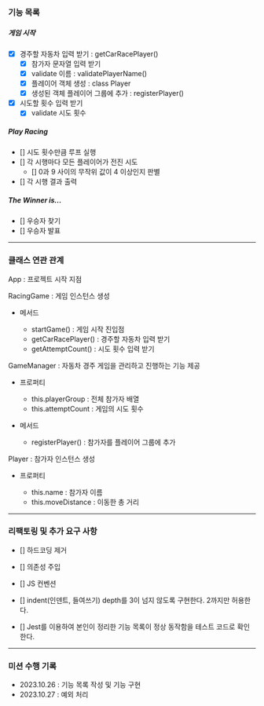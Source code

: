 ### 기능 목록

##### 게임 시작

- [x] 경주할 자동차 입력 받기 : getCarRacePlayer()
  - [x] 참가자 문자열 입력 받기
  - [x] validate 이름 : validatePlayerName()
  - [x] 플레이어 객체 생성 : class Player
  - [x] 생성된 객체 플레이어 그룹에 추가 : registerPlayer()
- [x] 시도할 횟수 입력 받기
  - [x] validate 시도 횟수

##### Play Racing

- [] 시도 횟수만큼 루프 실행
- [] 각 시행마다 모든 플레이어가 전진 시도
  - [] 0과 9 사이의 무작위 값이 4 이상인지 판별
- [] 각 시행 결과 출력

##### The Winner is...

- [] 우승자 찾기
- [] 우승자 발표

---

### 클래스 연관 관계

App : 프로젝트 시작 지점

RacingGame : 게임 인스턴스 생성

- 메서드

  - startGame() : 게임 시작 진입점
  - getCarRacePlayer() : 경주할 자동차 입력 받기
  - getAttemptCount() : 시도 횟수 입력 받기

GameManager : 자동차 경주 게임을 관리하고 진행하는 기능 제공

- 프로퍼티

  - this.playerGroup : 전체 참가자 배열
  - this.attemptCount : 게임의 시도 횟수

- 메서드

  - registerPlayer() : 참가자를 플레이어 그룹에 추가

Player : 참가자 인스턴스 생성

- 프로퍼티

  - this.name : 참가자 이름
  - this.moveDistance : 이동한 총 거리

---

### 리팩토링 및 추가 요구 사항

- [] 하드코딩 제거
- [] 의존성 주입
- [] JS 컨벤션

- [] indent(인덴트, 들여쓰기) depth를 3이 넘지 않도록 구현한다. 2까지만 허용한다.
- [] Jest를 이용하여 본인이 정리한 기능 목록이 정상 동작함을 테스트 코드로 확인한다.

---

### 미션 수행 기록

- 2023.10.26 : 기능 목록 작성 및 기능 구현
- 2023.10.27 : 예외 처리

